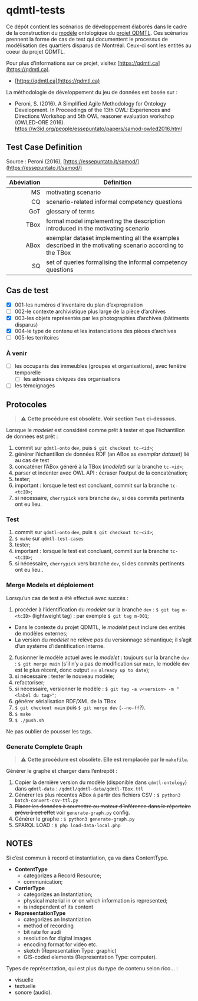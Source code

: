 # qdmtl-tests

Ce dépôt contient les scénarios de développement élaborés dans le cadre de la construction du [modèle](https://github.com/qdmtl/qdmtl-model) ontologique du [projet QDMTL](https://qdmtl.ca). Ces scénarios prennent la forme de cas de test qui documentent le processus de modélisation des quartiers disparus de Montréal. Ceux-ci sont les entités au coeur du projet QDMTL.

Pour plus d’informations sur ce projet, visitez [https://qdmtl.ca](https://qdmtl.ca).

<!--C’est depuis ce répertoire que s’exécute la constitution du jeu de données sur la base d'un assemblage de différentes sources.-->

- [https://qdmtl.ca](https://qdmtl.ca)

La méthodologie de développement du jeu de données est basée sur :

- Peroni, S. (2016). A Simplified Agile Methodology for Ontology Development. In Proceedings of the 13th OWL: Experiences and Directions Workshop and 5th OWL reasoner evaluation workshop (OWLED-ORE 2016). https://w3id.org/people/essepuntato/papers/samod-owled2016.html

## Test Case Definition

Source : Peroni (2016), [https://essepuntato.it/samod/](https://essepuntato.it/samod/)

| Abéviation | Définition |
|---:|---|
| MS  | motivating scenario |
| CQ  | scenario-related informal competency questions |
| GoT  | glossary of terms |
| TBox  | formal model implementing the description introduced in the motivating scenario |
| ABox  | exemplar dataset implementing all the examples described in the motivating scenario according to the TBox |
| SQ  | set of queries formalising the informal competency questions |

## Cas de test

- [x] 001-les numéros d’inventaire du plan d’expropriation
- [ ] 002-le contexte archivistique plus large de la pièce d’archives
- [x] 003-les objets représentés par les photographies d’archives (bâtiments disparus)
- [x] 004-le type de contenu et les instanciations des pièces d’archives
- [ ] 005-les territoires

### À venir

- [ ] les occupants des immeubles (groupes et organisations), avec fenêtre temporelle
  - [ ] les adresses civiques des organisations
- [ ] les témoignages
<!-- - [ ] inventory number status (certain, uncertain, unreadable, etc.) -->

## Protocoles

> :warning: **Cette procédure est obsolète. Voir section `Test` ci-dessous.**

Lorsque le *modelet* est considéré comme prêt à tester et que l’échantillon de données est prêt :

1. commit sur `qdmtl-onto` `dev`, puis `$ git checkout tc-<id>`;
2. générer l’échantillon de données RDF (an ABox as *exemplar dataset*) lié au cas de test
3. concaténer l’ABox généré à la TBox (*modelet*) sur la branche `tc-<id>`;
4. parser et indenter avec OWL API : écraser l’output de la concaténation;
5. tester;
6. important : lorsque le test est concluant, commit sur la branche `tc-<tcID>`;
7. si nécessaire, `cherrypick` vers branche `dev`, si des commits pertinents ont eu lieu.

### Test

1. commit sur `qdmtl-onto` `dev`, puis `$ git checkout tc-<id>`;
2. `$ make` sur `qdmtl-test-cases`
3. tester;
4. important : lorsque le test est concluant, commit sur la branche `tc-<tcID>`;
5. si nécessaire, `cherrypick` vers branche `dev`, si des commits pertinents ont eu lieu..

### Merge Models et déploiement

Lorsqu’un cas de test a été effectué avec succès :

1. procéder à l’identification du *modelet* sur la branche `dev` : `$ git tag m-<tcID>` (lightweight tag) : par exemple `$ git tag m-001`;
  - Dans le contexte du projet QDMTL, le *modelet* peut inclure des entités de modèles externes;
  - La version du *modelet* ne relève *pas* du versionnage sémantique; il s’agit d’un système d’identification interne.
2. fusionner le modèle actuel avec le *modelet* : toujours sur la branche `dev` : `$ git merge main` (s’il n’y a pas de modification sur `main`, le modèle `dev` est le plus récent, donc output == `already up to date`);
3. si nécessaire : tester le nouveau modèle;
4. refactoriser;
5. si nécessaire, versionner le modèle : `$ git tag -a v<version> -m "<label du tag>"`;
6. générer sérialisation RDF/XML de la TBox
7. `$ git checkout main` puis `$ git merge dev` (`--no-ff`?).
8. `$ make`
9. `$ ./push.sh`

Ne pas oublier de pousser les tags.

### Generate Complete Graph

> :warning: **Cette procédure est obsolète. Elle est remplacée par le `makefile`.**

Générer le graphe et charger dans l’entrepôt :

1. Copier la dernière version du modèle (disponible dans `qdmtl-ontology`) dans `qdmtl-data` : `/qdmtl/qdmtl-data/qdmtl-TBox.ttl`
2. Générer les plus récentes ABox à partir des fichiers CSV : `$ python3 batch-convert-csv-ttl.py`
3. ~~Placer les données à soumettre au moteur d’inférence dans le répertoire prévu à cet effet~~ voir `generate-graph.py` config.
4. Générer le graphe : `$ python3 generate-graph.py`
5. SPARQL LOAD : `$ php load-data-local.php`

## NOTES

Si c’est commun à record et instantiation, ça va dans ContentType.

- **ContentType**
  - categorizes a Record Resource;
  - communication;
- **CarrierType**
  - categorizes an Instantiation;
  - physical material in or on which information is represented;
  - is independent of its content
- **RepresentationType**
  - categorizes an Instantiation
  - method of recording
  - bit rate for audi
  - resolution for digital images
  - encoding format for video etc.
  - sketch (Representation Type: graphic)
  - GIS-coded elements (Representation Type: computer).

Types de représentation, qui est plus du type de contenu selon rico... :

- visuelle
- textuelle
- sonore (audio).